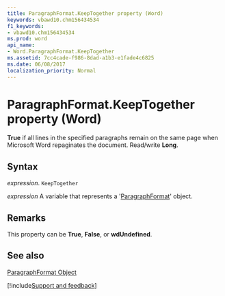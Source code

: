 ```yaml
---
title: ParagraphFormat.KeepTogether property (Word)
keywords: vbawd10.chm156434534
f1_keywords:
- vbawd10.chm156434534
ms.prod: word
api_name:
- Word.ParagraphFormat.KeepTogether
ms.assetid: 7cc4cade-f986-8dad-a1b3-e1fade4c6825
ms.date: 06/08/2017
localization_priority: Normal
---
```



# ParagraphFormat.KeepTogether property (Word)

 **True** if all lines in the specified paragraphs remain on the same page when Microsoft Word repaginates the document. Read/write **Long**.


## Syntax

_expression_. `KeepTogether`

_expression_ A variable that represents a '[ParagraphFormat](Word.ParagraphFormat.md)' object.


## Remarks

This property can be  **True**, **False**, or **wdUndefined**.


## See also


[ParagraphFormat Object](Word.ParagraphFormat.md)

[!include[Support and feedback](~/includes/feedback-boilerplate.md)]